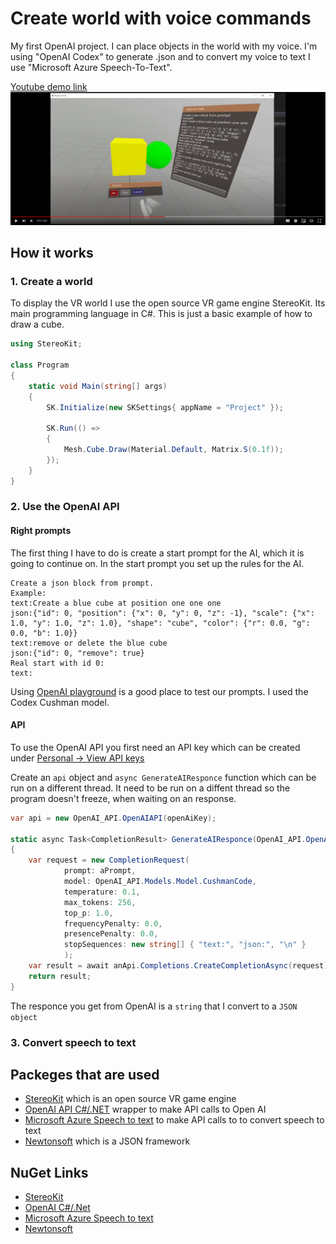 # Create world with voice commands
My first OpenAI project. I can place objects in the world with my voice.
I'm using "OpenAI Codex" to generate .json and to convert my voice to text I use "Microsoft Azure Speech-To-Text".

[Youtube demo link](https://youtu.be/7q-3J6OqiMY)
[![Youtube link to demo](img/YoutubeVideoThumbnail.PNG)](https://youtu.be/7q-3J6OqiMY "Youtube link to demo")

## How it works
### 1. Create a world
To display the VR world I use the open source VR game engine StereoKit. Its main programming language in C#. This is just a basic example of how to draw a cube.
```csharp
using StereoKit;

class Program
{
	static void Main(string[] args)
	{
		SK.Initialize(new SKSettings{ appName = "Project" });

		SK.Run(() =>
		{
			Mesh.Cube.Draw(Material.Default, Matrix.S(0.1f));
		});
	}
}
```
### 2. Use the OpenAI API
#### Right prompts
The first thing I have to do is create a start prompt for the AI, which it is going to continue on. In the start prompt you set up the rules for the AI.
```
Create a json block from prompt.
Example:
text:Create a blue cube at position one one one
json:{"id": 0, "position": {"x": 0, "y": 0, "z": -1}, "scale": {"x": 1.0, "y": 1.0, "z": 1.0}, "shape": "cube", "color": {"r": 0.0, "g": 0.0, "b": 1.0}}
text:remove or delete the blue cube
json:{"id": 0, "remove": true}
Real start with id 0:
text:
```
Using [OpenAI playground](https://platform.openai.com/playground) is a good place to test our prompts. I used the Codex Cushman model.
#### API
To use the OpenAI API you first need an API key which can be created under [Personal -> View API keys](https://platform.openai.com/account/api-keys)

Create an `api` object and `async GenerateAIResponce` function which can be run on a different thread. It need to be run on a diffent thread so the program doesn't freeze, when waiting on an response.
```csharp
var api = new OpenAI_API.OpenAIAPI(openAiKey);

static async Task<CompletionResult> GenerateAIResponce(OpenAI_API.OpenAIAPI anApi, string aPrompt)
{
    var request = new CompletionRequest(
            prompt: aPrompt,
            model: OpenAI_API.Models.Model.CushmanCode,
            temperature: 0.1,
            max_tokens: 256,
            top_p: 1.0,
            frequencyPenalty: 0.0,
            presencePenalty: 0.0,
            stopSequences: new string[] { "text:", "json:", "\n" }
            );
    var result = await anApi.Completions.CreateCompletionAsync(request);
    return result;
}
```
The responce you get from OpenAI is a `string` that I convert to a `JSON object`

### 3. Convert speech to text

## Packeges that are used
- [StereoKit](https://github.com/StereoKit/StereoKit) which is an open source VR game engine
- [OpenAI API C#/.NET](https://github.com/OkGoDoIt/OpenAI-API-dotnet) wrapper to make API calls to Open AI
- [Microsoft Azure Speech to text](https://learn.microsoft.com/en-us/azure/cognitive-services/speech-service/) to make API calls to to convert speech to text
- [Newtonsoft](https://www.newtonsoft.com/json) which is a JSON framework

## NuGet Links
- [StereoKit](https://www.nuget.org/packages/StereoKit)
- [OpenAI C#/.Net](https://www.nuget.org/packages/OpenAI/)
- [Microsoft Azure Speech to text](https://www.nuget.org/packages/Microsoft.CognitiveServices.Speech/)
- [Newtonsoft](https://www.nuget.org/packages/Newtonsoft.Json)